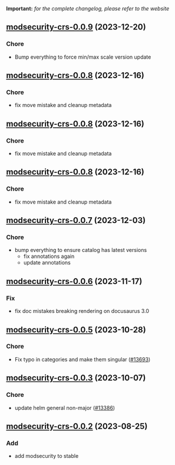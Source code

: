 **Important:**
*for the complete changelog, please refer to the website*





## [modsecurity-crs-0.0.9](https://github.com/truecharts/charts/compare/modsecurity-crs-0.0.8...modsecurity-crs-0.0.9) (2023-12-20)

### Chore

- Bump everything to force min/max scale version update
  
  


## [modsecurity-crs-0.0.8](https://github.com/truecharts/charts/compare/modsecurity-crs-0.0.7...modsecurity-crs-0.0.8) (2023-12-16)

### Chore

- fix move mistake and cleanup metadata
  
  


## [modsecurity-crs-0.0.8](https://github.com/truecharts/charts/compare/modsecurity-crs-0.0.7...modsecurity-crs-0.0.8) (2023-12-16)

### Chore

- fix move mistake and cleanup metadata
  
  


## [modsecurity-crs-0.0.8](https://github.com/truecharts/charts/compare/modsecurity-crs-0.0.7...modsecurity-crs-0.0.8) (2023-12-16)

### Chore

- fix move mistake and cleanup metadata
  
  


## [modsecurity-crs-0.0.7](https://github.com/truecharts/charts/compare/modsecurity-crs-0.0.6...modsecurity-crs-0.0.7) (2023-12-03)

### Chore

- bump everything to ensure catalog has latest versions
  - fix annotations again
  - update annotations
  
  










## [modsecurity-crs-0.0.6](https://github.com/truecharts/charts/compare/modsecurity-crs-0.0.5...modsecurity-crs-0.0.6) (2023-11-17)

### Fix

- fix doc mistakes breaking rendering on docusaurus 3.0
  
  


## [modsecurity-crs-0.0.5](https://github.com/truecharts/charts/compare/modsecurity-crs-0.0.3...modsecurity-crs-0.0.5) (2023-10-28)

### Chore

- Fix typo in categories and make them singular ([#13693](https://github.com/truecharts/charts/issues/13693))
  
  


## [modsecurity-crs-0.0.3](https://github.com/truecharts/charts/compare/modsecurity-crs-0.0.2...modsecurity-crs-0.0.3) (2023-10-07)

### Chore

- update helm general non-major ([#13386](https://github.com/truecharts/charts/issues/13386))
  
  


## [modsecurity-crs-0.0.2](https://github.com/truecharts/charts/compare/modsecurity-crs-1.0.0...modsecurity-crs-0.0.2) (2023-08-25)

### Add

- add modsecurity to stable
  
  